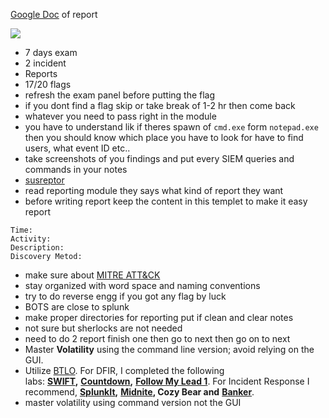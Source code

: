 [Google Doc](https://docs.google.com/document/d/e/2PACX-1vTkpIEicOwy8tRNAxKa4f4cMpc7wrUHRM5Nr_A_bObpzDQg5pAvj7jniHa_uVWQCuHLr21hQO64BsVi/pub) of report

![](../attachments/Pasted%20image%2020250910235007.png)

- 7 days exam
- 2 incident 
- Reports
- 17/20 flags
- refresh the exam panel before putting the flag
- if you dont find a flag skip or take break of 1-2 hr then come back
- whatever you need to pass right in the module
- you have to understand lik if theres spawn of `cmd.exe` form `notepad.exe` then you should know which place you have to look for have to find users, what event ID etc..
- take screenshots of you findings and put every SIEM queries and commands in your notes
- [susreptor](https://docs.sysreptor.com/)
- read reporting module they says what kind of report they want
- before writing report keep the content in this templet to make it easy report
```
Time:
Activity:
Description:
Discovery Metod:
```

- make sure about [MITRE ATT&CK](https://attack.mitre.org/)
- stay organized with word space and naming conventions
- try to do reverse engg if you got any flag by luck
- BOTS are close to splunk
- make proper directories for reporting put if clean and clear notes
- not sure but sherlocks are not needed 
- need to do 2 report finish one then go to next then go on to next
- Master **Volatility** using the command line version; avoid relying on the GUI.
- Utilize [BTLO](https://blueteamlabs.online/home). For DFIR, I completed the following labs: [**SWIFT**](https://blueteamlabs.online/home/investigation/swift-17217744e9)**,** [**Countdown**](https://blueteamlabs.online/home/investigations)**,** [**Follow My Lead 1**](https://blueteamlabs.online/home/investigation/follow-my-lead-0f448a5772). For Incident Response I recommend, [**SplunkIt**](https://blueteamlabs.online/home/investigation/splunk-it-0aae63055a)**,** [**Midnite**](https://blueteamlabs.online/home/investigation/midnite-175b216c1c)**, Cozy Bear and** [**Banker**](https://blueteamlabs.online/home/investigation/banker-c7964ff8ce).
- master volatility using command version not the GUI
